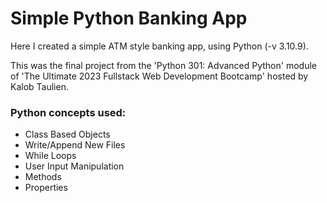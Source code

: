 # Simple Python Banking App

Here I created a simple ATM style banking app, using Python (-v 3.10.9). 

This was the final project from the 'Python 301: Advanced Python' module of 'The Ultimate 2023 Fullstack Web Development Bootcamp' hosted by Kalob Taulien.

### Python concepts used:
* Class Based Objects
* Write/Append New Files
* While Loops
* User Input Manipulation
* Methods
* Properties
